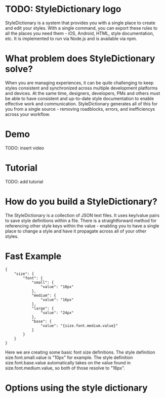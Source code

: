 # TODO: StyleDictionary logo

StyleDictionary is a system that provides you with a single place to create and edit your styles.  With a single command, you can export these rules to all the places you need them - iOS, Android, HTML, style documentation, etc.  It is implemented to run via Node.js and is available via npm.


# What problem does StyleDictionary solve?

When you are managing experiences, it can be quite challenging to keep styles consistent and synchronized across multiple development platforms and devices.  At the same time, designers, developers, PMs and others must be able to have consistent and up-to-date style documentation to enable effective work and communication.  StyleDictionary generates all of this for you from a single source - removing roadblocks, errors, and inefficiencys across your workflow.


# Demo

TODO: insert video


# Tutorial

TODO: add tutorial


# How do you build a StyleDictionary?

The StyleDictionary is a collection of JSON text files.  It uses key/value pairs to save style definitions within a file.  There is a straightforward method for referencing other style keys within the value - enabling you to have a single place to change a style and have it propagate across all of your other styles.

# Fast Example

```
{
	"size": {
		"font": {
			"small": {
				"value": "10px"
			},
			"medium": {
				"value": "16px"
			},
			"large": {
				"value": "24px"
			},
			"base": {
				"value": "{size.font.medium.value}"
			}
		}
	}
}
```

Here we are creating some basic font size definitions.  The style definition size.font.small.value is "10px" for example.  The style definition size.font.base.value automatically takes on the value found in size.font.medium.value, so both of those resolve to "16px".


# Options using the style dictionary

